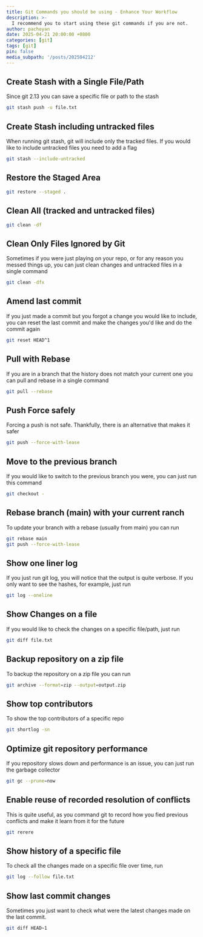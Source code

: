 ```yaml
---
title: Git Commands you should be using - Enhance Your Workflow
description: >-
  I recommend you to start using these git commands if you are not.
author: pachoyan
date: 2025-04-21 20:00:00 +0800
categories: [git]
tags: [git]
pin: false
media_subpath: '/posts/202504212'
---
```


## Create Stash with a Single File/Path

Since git 2.13 you can save a specific file or path to the stash

```bash
git stash push -u file.txt
```

## Create Stash including untracked files

When running git stash, git will include only the tracked files. If you would like to include untracked files you need to add a flag

```bash
git stash --include-untracked 
```

## Restore the Staged Area

```bash
git restore --staged .
```

## Clean All (tracked and untracked files)

```bash
git clean -df
```

## Clean Only Files Ignored by Git

Sometimes if you were just playing on your repo, or for any reason you messed things up, you can just clean changes and untracked files in a single command

```bash
git clean -dfx
```

## Amend last commit

If you just made a commit but you forgot a change you would like to include, you can reset the last commit and make the changes you'd like and do the commit again

```bash
git reset HEAD^1
```

## Pull with Rebase

If you are in a branch that the history does not match your current one you can pull and rebase in a single command

```bash
git pull --rebase
```

## Push Force safely

Forcing a push is not safe. Thankfully, there is an alternative that makes it safer

```bash
git push --force-with-lease
```

## Move to the previous branch

If you would like to switch to the previous branch you were, you can just run this command

```bash
git checkout -
```

## Rebase branch (main) with your current ranch

To update your branch with a rebase (usually from main) you can run

```bash
git rebase main
git push --force-with-lease
```

## Show one liner log

If you just run git log, you will notice that the output is quite verbose. If you only want to see the hashes, for example, just run

```bash
git log --oneline
```

## Show Changes on a file

If you would like to check the changes on a specific file/path, just run

```bash
git diff file.txt
```

## Backup repository on a zip file

To backup the repository on a zip file you can run

```bash
git archive --format=zip --output=output.zip
```

## Show top contributors

To show the top contributors of a specific repo

```bash
git shortlog -sn
```

## Optimize git repository performance

If you repository slows down and performance is an issue, you can just run the garbage collector

```bash
git gc --prune=now
```

## Enable reuse of recorded resolution of conflicts

This is quite useful, as you command git to record how you fied previous conflicts and make it learn from it for the future

```bash
git rerere
```

## Show history of a specific file

To check all the changes made on a specific file over time, run

```bash
git log --follow file.txt
```

## Show last commit changes

Sometimes you just want to check what were the latest changes made on the last commit.

```bash
git diff HEAD~1
```